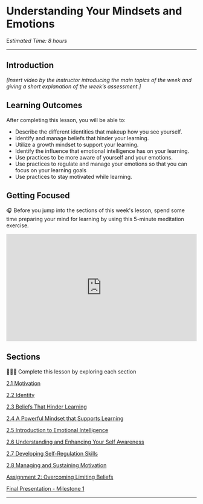 # Understanding Your Mindsets and Emotions

E*stimated Time: 8 hours*

---

## Introduction

*[Insert video by the instructor introducing the main topics of the week and giving a short explanation of the week’s assessment.]*

## **Learning Outcomes**

After completing this lesson, you will be able to:

- Describe the different identities that makeup how you see yourself.
- Identify and manage beliefs that hinder your learning.
- Utilize a growth mindset to support your learning.
- Identify the influence that emotional intelligence has on your learning.
- Use practices to be more aware of yourself and your emotions.
- Use practices to regulate and manage your emotions so that you can focus on your learning goals
- Use practices to stay motivated while learning.

## Getting Focused

<aside>


🎧 Before you jump into the sections of this week's lesson, spend some time preparing your mind for learning by using this 5-minute meditation exercise.

</aside>

<div style="position: relative; padding-bottom: 56.25%; height: 0;"><iframe src="https://www.youtube.com/embed/xdbEogwiLmQ" title="YouTube video player" frameborder="0" allow="accelerometer; autoplay; clipboard-write; encrypted-media; gyroscope; picture-in-picture" allowfullscreen style="position: absolute; top: 0; left: 0; width: 100%; height: 100%;"></iframe></div>

## Sections

<aside>


👩🏿‍🏫 Complete this lesson by exploring each section

</aside>

[2.1 Motivation](/optimizing-your-learning/understanding-your-mindsets-and-emotions/motivation.md)

[2.2 Identity ](/optimizing-your-learning/understanding-your-mindsets-and-emotions/identity.md)

[2.3 Beliefs That Hinder Learning](/optimizing-your-learning/understanding-your-mindsets-and-emotions/beliefs-that-hinder-learning.md)

[2.4 A Powerful Mindset that Supports Learning](/optimizing-your-learning/understanding-your-mindsets-and-emotions/a-powerful-mindset-that-supports-learning.md)

[2.5 Introduction to Emotional Intelligence](/optimizing-your-learning/understanding-your-mindsets-and-emotions/introduction-to-emotional-intelligence.md)

[2.6 Understanding and Enhancing Your Self Awareness](/optimizing-your-learning/understanding-your-mindsets-and-emotions/understanding-and-enhancing-your-self-awarenes.md)

[2.7 Developing Self-Regulation Skills](/optimizing-your-learning/understanding-your-mindsets-and-emotions/developing-self-regulation-skills.md)

[2.8 Managing and Sustaining Motivation](/optimizing-your-learning/understanding-your-mindsets-and-emotions/managing-and-sustaining-motivation.md)

[Assignment 2: Overcoming Limiting Beliefs](/optimizing-your-learning/understanding-your-mindsets-and-emotions/assignment-2-identity-and-limiting-beliefs.md)

[Final Presentation - Milestone 1](/optimizing-your-learning/understanding-your-mindsets-and-emotions/final-presentation-milestone-1.md)

<!-- [Wrap up](/optimizing-your-learning/understanding-your-mindsets-and-emotions/wrap-up.md) -->

---

